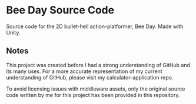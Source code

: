 # Bee Day Source Code
Source code for the 2D bullet-hell action-platformer, Bee Day. Made with Unity.

## Notes
This project was created before I had a strong understanding of GitHub and its many uses. For a more accurate representation of my current understanding of GitHub, please visit my calculator-application repo.

To avoid licensing issues with middleware assets, only the original source code written by me for this project has been provided in this repository. 
